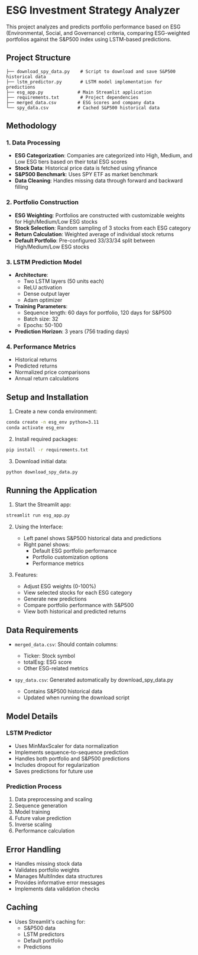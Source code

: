 # ESG Investment Strategy Analyzer

This project analyzes and predicts portfolio performance based on ESG (Environmental, Social, and Governance) criteria, comparing ESG-weighted portfolios against the S&P500 index using LSTM-based predictions.

## Project Structure

```
├── download_spy_data.py    # Script to download and save S&P500 historical data
├── lstm_predictor.py       # LSTM model implementation for predictions
├── esg_app.py             # Main Streamlit application
├── requirements.txt        # Project dependencies
├── merged_data.csv        # ESG scores and company data
└── spy_data.csv           # Cached S&P500 historical data
```

## Methodology

### 1. Data Processing
- **ESG Categorization**: Companies are categorized into High, Medium, and Low ESG tiers based on their total ESG scores
- **Stock Data**: Historical price data is fetched using yfinance
- **S&P500 Benchmark**: Uses SPY ETF as market benchmark
- **Data Cleaning**: Handles missing data through forward and backward filling

### 2. Portfolio Construction
- **ESG Weighting**: Portfolios are constructed with customizable weights for High/Medium/Low ESG stocks
- **Stock Selection**: Random sampling of 3 stocks from each ESG category
- **Return Calculation**: Weighted average of individual stock returns
- **Default Portfolio**: Pre-configured 33/33/34 split between High/Medium/Low ESG stocks

### 3. LSTM Prediction Model
- **Architecture**:
  - Two LSTM layers (50 units each)
  - ReLU activation
  - Dense output layer
  - Adam optimizer
- **Training Parameters**:
  - Sequence length: 60 days for portfolio, 120 days for S&P500
  - Batch size: 32
  - Epochs: 50-100
- **Prediction Horizon**: 3 years (756 trading days)

### 4. Performance Metrics
- Historical returns
- Predicted returns
- Normalized price comparisons
- Annual return calculations

## Setup and Installation

1. Create a new conda environment:
```bash
conda create -n esg_env python=3.11
conda activate esg_env
```

2. Install required packages:
```bash
pip install -r requirements.txt
```

3. Download initial data:
```bash
python download_spy_data.py
```

## Running the Application

1. Start the Streamlit app:
```bash
streamlit run esg_app.py
```

2. Using the Interface:
   - Left panel shows S&P500 historical data and predictions
   - Right panel shows:
     - Default ESG portfolio performance
     - Portfolio customization options
     - Performance metrics

3. Features:
   - Adjust ESG weights (0-100%)
   - View selected stocks for each ESG category
   - Generate new predictions
   - Compare portfolio performance with S&P500
   - View both historical and predicted returns

## Data Requirements

- `merged_data.csv`: Should contain columns:
  - Ticker: Stock symbol
  - totalEsg: ESG score
  - Other ESG-related metrics

- `spy_data.csv`: Generated automatically by download_spy_data.py
  - Contains S&P500 historical data
  - Updated when running the download script

## Model Details

### LSTM Predictor
- Uses MinMaxScaler for data normalization
- Implements sequence-to-sequence prediction
- Handles both portfolio and S&P500 predictions
- Includes dropout for regularization
- Saves predictions for future use

### Prediction Process
1. Data preprocessing and scaling
2. Sequence generation
3. Model training
4. Future value prediction
5. Inverse scaling
6. Performance calculation

## Error Handling

- Handles missing stock data
- Validates portfolio weights
- Manages MultiIndex data structures
- Provides informative error messages
- Implements data validation checks

## Caching

- Uses Streamlit's caching for:
  - S&P500 data
  - LSTM predictors
  - Default portfolio
  - Predictions

